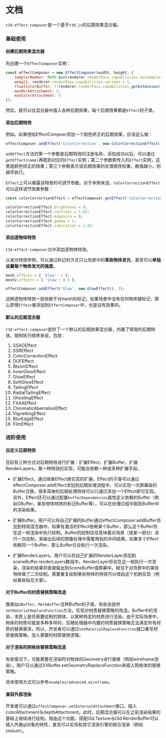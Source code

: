 文档
===

`t3d-effect-composer`是一个基于`t3d.js`的后期效果混合器。

### 基础使用

#### 创建后期效果混合器

先创建一个`EffectComposer`实例：

````javascript
const effectComposer = new EffectComposer(width, height, {
    samplerNumber: Math.min(renderer.renderPass.capabilities.maxSamples, 5),
    webgl2: renderer.renderPass.capabilities.version > 1,
    floatColorBuffer: !!renderer.renderPass.capabilities.getExtension("EXT_color_buffer_float"),
    maxMarkAttachment: 5,
    maxColorAttachment: 5
});
````

然后，就可以往混合器中插入各种后期效果，每个后期效果都是`Effect`的子类。

#### 添加后期特效

例如，如果想给EffectCompoer添加一个颜色矫正的后期效果，应该这么做：

````javascript
effectComposer.addEffect('ColorCorrection', new ColorCorrectionEffect(), 1);
````

`addEffect`方法的第一个参数是后期特效的注册名称，添加成功以后，可以通过`getEffect(name)`再取到对应的`Effect`实例；第二个参数即传入的`Effect`实例，这里是颜色矫正的效果；第三个参数表示该后期效果的处理顺序权重，数值越小，则越早执行。

`Effect`上可以暴露该特效的可调节参数。对于本例来说，`ColorCorrectionEffect`可以这样调节效果参数：

````javascript
const colorCorrectionEffect = effectComposer.getEffect('ColorCorrection');

colorCorrectionEffect.brightness = 0;
colorCorrectionEffect.contrast = 1.02;
colorCorrectionEffect.exposure = 0;
colorCorrectionEffect.gamma = 1;
colorCorrectionEffect.saturation = 1.02;
````

#### 添加逐物体特效

`t3d-effect-composer`允许添加逐物体特效。

以发光特效举例，可以通过标记的方式只让场景中的**某些物体发光**，甚至可以**单独设置每个物体发光的强度**。

````javascript
mesh.effects = { 'Glow': 1 };
mesh2.effects = { 'Glow': 0.5 };

effectComposer.addEffect('Glow', new GlowEffect(), 2);
````

这种逐物体特效一般依赖于对mesh的标记，如果场景中没有任何物体被标记，那么即使`Effect`被添加到`EffectComposer`中，也是没有效果的。

#### 默认的后期混合器

`t3d-effect-composer`提供了一个默认的后期效果混合器，内置了常用的后期特效。按照执行顺序来说，包括：

1. SSAOEffect
2. SSREffect
3. ColorCorrectionEffect
4. DOFEffect
5. BloomEffect
6. InnerGlowEffect
7. GlowEffect
8. SoftGlowEffect
9. TailingEffect
10. RadialTailingEffect
11. GhostingEffect
12. FXAAEffect
13. ChromaticAberrationEffect
14. VignettingEffect
15. BlurEdgeEffect
16. FilmEffect

### 进阶使用

#### 自定义后期特效

目前有三种方式对后期特效进行扩展：扩展Effect，扩展Buffer，扩展RenderLayers。某一种特效的实现，可能会依赖一种或多种扩展手段。

* 扩展Effect。通过继承Effect类实现的扩展。Effect的子类可以通过effectComposer.addEffect添加到后期处理流程中，可以实现一次屏幕级的Buffer交换。很多简单的后期处理特效可以只通过添加一个Effect即可实现。另外，Effect还可以通过配置`bufferDependencies`属性定义依赖的Buffer（例如GBuffer，某些物体特效的标记Buffer等），可以在处理过程中取到Buffer中的渲染结果。

* 扩展Buffer。用户可以将自己扩展的Buffer通过effectComposer.addBuffer添加到特效混合器中。如果有激活的Effect依赖某个Buffer，那么这个Buffer将在这一帧渲染中执行绘制。Buffer的绘制往往意味着对场景（或某一部分）进行一次绘制，来输出后续的图像处理中需要用到的中间结果。如果多个Effect依赖同一个Buffer，那么Buffer仅会执行一次渲染。

* 扩展RenderLayers。用户可以将自己扩展的RenderLayer添加到sceneBuffer.renderLayers数组中。RenderLayer将会在这一帧执行一次渲染，渲染的结果将直接输出到SceneBuffer或屏幕中。相当于对场景中的某些物体做了二次绘制。需要重复绘制某些物体的特效可以借由这个机制实现（例如某些贴花方案）。

#### 对于Buffer的材质替换策略改造

像类似`GBuffer`、`MarkBuffer`这种Buffer的子类，有些会提供`setMaterialReplaceFunction`方法，实现对材质替换策略的改造。Buffer中的渲染，本质上是将需要绘制的物体，以某种特定的材质进行渲染。由于实际场景中，物体的材质可能是多种多样的，后期处理器中内置的材质替换策略无法满足所有材质的替换需求。所以，开发者可以通过`setMaterialReplaceFunction`接口重写材质替换策略，加入需要的材质替换逻辑。

#### 对于渲染的网格体替换策略改造

有些情况下，可能需要在渲染时对物体的Geometry进行替换（例如wireframe渲染）。用户可以通过XXBuffer.setGeometryReplaceFunction来插入网格体的替换策略。

具体使用方式可以参考`examples/advanced_wireframe`。

#### 兼容外部渲染

开发者可以通过`effectComposer.setExternalAttachment`接口，插入colorAttachment与depthAttachment。此时，后期混合器可以在之前渲染结果的基础上继续进行绘制。借由这个功能，搭配t3d.Texture与t3d.RenderBuffer可以插入外置gl对象的特性，甚至可以实现和其它渲染引擎的联合渲染（例如cesium）。